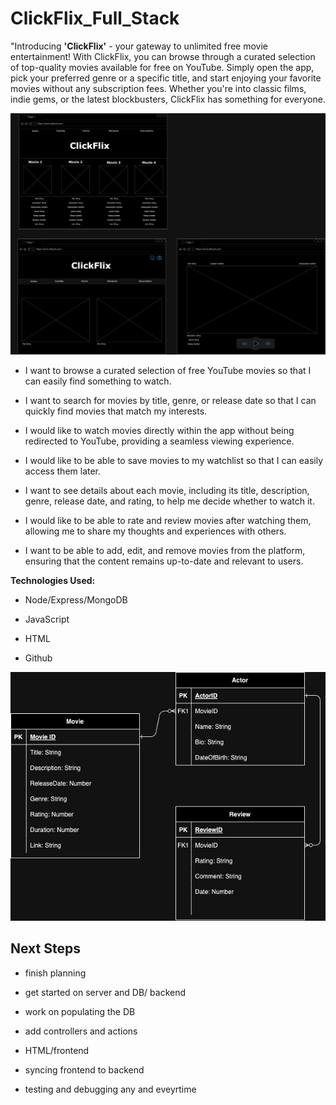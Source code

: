 # ClickFlix_Full_Stack

"Introducing **'ClickFlix'** - your gateway to unlimited free movie entertainment! With ClickFlix, you can browse through a curated selection of top-quality movies available for free on YouTube. Simply open the app, pick your preferred genre or a specific title, and start enjoying your favorite movies without any subscription fees. Whether you're into classic films, indie gems, or the latest blockbusters, ClickFlix has something for everyone.

![Landing Page](ClickFlixDiagram.jpg)

- I want to browse a curated selection of free YouTube movies so that I can easily find something to watch.

- I want to search for movies by title, genre, or release date so that I can quickly find movies that match my interests.

- I would like to watch movies directly within the app without being redirected to YouTube, providing a seamless viewing experience.

- I would like to be able to save movies to my watchlist so that I can easily access them later.

- I want to see details about each movie, including its title, description, genre, release date, and rating, to help me decide whether to watch it.

- I would like to be able to rate and review movies after watching them, allowing me to share my thoughts and experiences with others.

- I want to be able to add, edit, and remove movies from the platform, ensuring that the content remains up-to-date and relevant to users.

**Technologies Used:**

- Node/Express/MongoDB

- JavaScript

- HTML

- Github

![ERD](ClickFlixERD.jpg)


## Next Steps ##

- finish planning

- get started on server and DB/ backend

- work on populating the DB

- add controllers and actions

- HTML/frontend

- syncing frontend to backend

- testing and debugging any and eveyrtime


